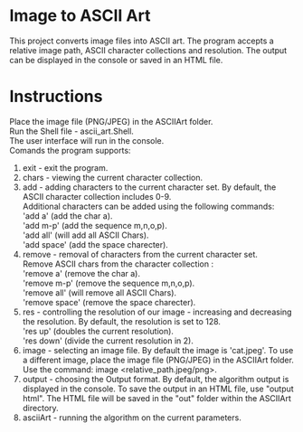 # Image to ASCII Art
This project converts image files into ASCII art. The program accepts a relative image path, ASCII character collections and resolution. The output can be displayed in the console or saved in an HTML file.

# Instructions
Place the image file (PNG/JPEG) in the ASCIIArt folder.  
Run the Shell file - ascii_art.Shell.  
The user interface will run in the console.  
Comands the program supports:  
1. exit - exit the program.
2. chars - viewing the current character collection.
3. add - adding characters to the current character set.
   By default, the ASCII character collection includes 0-9.  
   Additional characters can be added using the following commands:  
  'add a' (add the char a).  
  'add m-p' (add the sequence m,n,o,p).  
  'add all' (will add all ASCII Chars).  
  'add space' (add the space charecter).   
4. remove - removal of characters from the current character set.  
   Remove ASCII chars from the character collection :  
  'remove a' (remove the char a).  
  'remove m-p' (remove the sequence m,n,o,p).  
  'remove all' (will remove all ASCII Chars).  
  'remove space' (remove the space charecter).   
5. res - controlling the resolution of our image - increasing and decreasing the resolution.
   By default, the resolution is set to 128.  
  'res up' (doubles the current resolution).  
  'res down' (divide the current resolution in 2).  
6. image - selecting an image file.
    By default the image is 'cat.jpeg'. To use a different image, place the image file (PNG/JPEG) in the ASCIIArt folder. Use the command: image <relative_path.jpeg/png>.
7. output - choosing the Output format.
    By default, the algorithm output is displayed in the console. To save the output in an HTML file, use "output html". The HTML file will be saved in the "out" folder   within the ASCIIArt directory.
8. asciiArt - running the algorithm on the current parameters.
